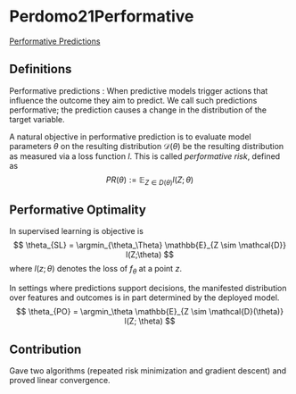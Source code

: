 # Perdomo21Performative

[Performative Predictions](https://arxiv.org/pdf/2002.06673.pdf)

## Definitions
Performative predictions
: When predictive models trigger actions that influence the outcome they aim to
predict. We call such predictions performative; the prediction causes a change
in the distribution of the target variable.

A natural objective in performative prediction is to evaluate model parameters
$\theta$ on the resulting distribution $\mathcal{D}(\theta)$ be the resulting
distribution as measured via a loss function $l$. This is called *performative
risk*, defined as
$$
PR(\theta) := \mathbb{E}_{Z \in D(\theta)} l(Z;\theta)
$$

## Performative Optimality
In supervised learning is objective is
$$
\theta_{SL} = \argmin_{\theta_\Theta} \mathbb{E}_{Z \sim \mathcal{D}} l(Z;\theta)
$$
where $l(z; \theta)$ denotes the loss of $f_\theta$ at a point $z$.

In settings where predictions support decisions, the manifested distribution
over features and outcomes is in part determined by the deployed model.
$$
\theta_{PO} = \argmin_\theta \mathbb{E}_{Z \sim \mathcal{D}(\theta)} l(Z; \theta)
$$

## Contribution
Gave two algorithms (repeated risk minimization and gradient descent) and
proved linear convergence.
